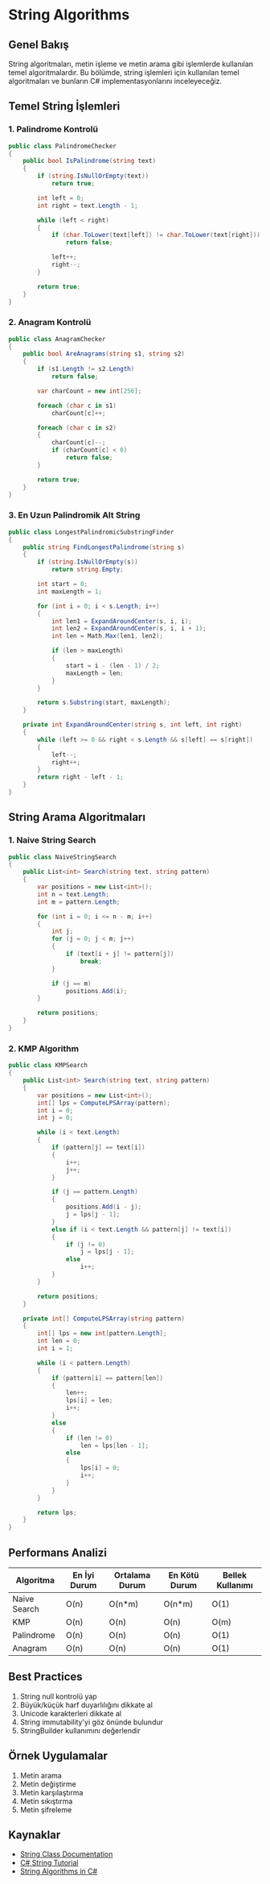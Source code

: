 # String Algorithms

## Genel Bakış

String algoritmaları, metin işleme ve metin arama gibi işlemlerde kullanılan temel algoritmalardır. Bu bölümde, string işlemleri için kullanılan temel algoritmaları ve bunların C# implementasyonlarını inceleyeceğiz.

## Temel String İşlemleri

### 1. Palindrome Kontrolü

```csharp
public class PalindromeChecker
{
    public bool IsPalindrome(string text)
    {
        if (string.IsNullOrEmpty(text))
            return true;

        int left = 0;
        int right = text.Length - 1;

        while (left < right)
        {
            if (char.ToLower(text[left]) != char.ToLower(text[right]))
                return false;

            left++;
            right--;
        }

        return true;
    }
}
```

### 2. Anagram Kontrolü

```csharp
public class AnagramChecker
{
    public bool AreAnagrams(string s1, string s2)
    {
        if (s1.Length != s2.Length)
            return false;

        var charCount = new int[256];

        foreach (char c in s1)
            charCount[c]++;

        foreach (char c in s2)
        {
            charCount[c]--;
            if (charCount[c] < 0)
                return false;
        }

        return true;
    }
}
```

### 3. En Uzun Palindromik Alt String

```csharp
public class LongestPalindromicSubstringFinder
{
    public string FindLongestPalindrome(string s)
    {
        if (string.IsNullOrEmpty(s))
            return string.Empty;

        int start = 0;
        int maxLength = 1;

        for (int i = 0; i < s.Length; i++)
        {
            int len1 = ExpandAroundCenter(s, i, i);
            int len2 = ExpandAroundCenter(s, i, i + 1);
            int len = Math.Max(len1, len2);

            if (len > maxLength)
            {
                start = i - (len - 1) / 2;
                maxLength = len;
            }
        }

        return s.Substring(start, maxLength);
    }

    private int ExpandAroundCenter(string s, int left, int right)
    {
        while (left >= 0 && right < s.Length && s[left] == s[right])
        {
            left--;
            right++;
        }
        return right - left - 1;
    }
}
```

## String Arama Algoritmaları

### 1. Naive String Search

```csharp
public class NaiveStringSearch
{
    public List<int> Search(string text, string pattern)
    {
        var positions = new List<int>();
        int n = text.Length;
        int m = pattern.Length;

        for (int i = 0; i <= n - m; i++)
        {
            int j;
            for (j = 0; j < m; j++)
            {
                if (text[i + j] != pattern[j])
                    break;
            }

            if (j == m)
                positions.Add(i);
        }

        return positions;
    }
}
```

### 2. KMP Algorithm

```csharp
public class KMPSearch
{
    public List<int> Search(string text, string pattern)
    {
        var positions = new List<int>();
        int[] lps = ComputeLPSArray(pattern);
        int i = 0;
        int j = 0;

        while (i < text.Length)
        {
            if (pattern[j] == text[i])
            {
                i++;
                j++;
            }

            if (j == pattern.Length)
            {
                positions.Add(i - j);
                j = lps[j - 1];
            }
            else if (i < text.Length && pattern[j] != text[i])
            {
                if (j != 0)
                    j = lps[j - 1];
                else
                    i++;
            }
        }

        return positions;
    }

    private int[] ComputeLPSArray(string pattern)
    {
        int[] lps = new int[pattern.Length];
        int len = 0;
        int i = 1;

        while (i < pattern.Length)
        {
            if (pattern[i] == pattern[len])
            {
                len++;
                lps[i] = len;
                i++;
            }
            else
            {
                if (len != 0)
                    len = lps[len - 1];
                else
                {
                    lps[i] = 0;
                    i++;
                }
            }
        }

        return lps;
    }
}
```

## Performans Analizi

| Algoritma | En İyi Durum | Ortalama Durum | En Kötü Durum | Bellek Kullanımı |
|-----------|-------------|----------------|---------------|------------------|
| Naive Search | O(n) | O(n*m) | O(n*m) | O(1) |
| KMP | O(n) | O(n) | O(n) | O(m) |
| Palindrome | O(n) | O(n) | O(n) | O(1) |
| Anagram | O(n) | O(n) | O(n) | O(1) |

## Best Practices

1. String null kontrolü yap
2. Büyük/küçük harf duyarlılığını dikkate al
3. Unicode karakterleri dikkate al
4. String immutability'yi göz önünde bulundur
5. StringBuilder kullanımını değerlendir

## Örnek Uygulamalar

1. Metin arama
2. Metin değiştirme
3. Metin karşılaştırma
4. Metin sıkıştırma
5. Metin şifreleme

## Kaynaklar

- [String Class Documentation](https://docs.microsoft.com/en-us/dotnet/api/system.string)
- [C# String Tutorial](https://docs.microsoft.com/en-us/dotnet/csharp/programming-guide/strings/)
- [String Algorithms in C#](https://www.geeksforgeeks.org/string-data-structure/) 